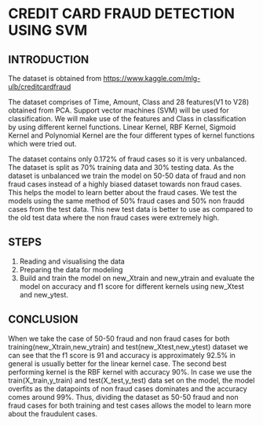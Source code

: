 # CREDIT CARD FRAUD DETECTION USING SVM
## INTRODUCTION
The dataset is obtained from https://www.kaggle.com/mlg-ulb/creditcardfraud

The dataset comprises of Time, Amount, Class and 28 features(V1 to V28) obtained from PCA. Support vector machines (SVM) will be used for classification. We will make use of the features and Class in classification by using different kernel functions. Linear Kernel, RBF Kernel, Sigmoid Kernel and Polynomial Kernel are the four different types of kernel functions which were tried out.

The dataset contains only 0.172% of fraud cases so it is very unbalanced. The dataset is split as 70% training data and 30% testing data. As the dataset is unbalanced we train the model on 50-50 data of fraud and non fraud cases instead of a highly biased dataset towards non fraud cases. This helps the model to learn better about the fraud cases. We test the models using the same method of 50% fraud cases and 50% non fraudd cases from the test data. This new test data is better to use as compared to the old test data where the non fraud cases were extremely high.


## STEPS
1. Reading and visualising the data
2. Preparing the data for modeling
3. Build and train the model on new_Xtrain and new_ytrain and evaluate the model on accuracy and f1 score for different kernels using new_Xtest and new_ytest.


## CONCLUSION
When we take the case of 50-50 fraud and non fraud cases for both training(new_Xtrain,new_ytrain) and test(new_Xtest,new_ytest) dataset we can see that the f1 score is 91 and accuracy is approximately 92.5% in general is usually better for the linear kernel case. The second best performing kernel is the RBF kernel with accuracy 90%.
In case we use the train(X_train,y_train) and test(X_test,y_test) data set on the model, the model overfits as the datapoints of non fraud cases dominates and the accuracy comes around 99%. Thus, dividing the dataset as 50-50 fraud and non fraud cases for both training and test cases allows the model to learn more about the fraudulent cases.
